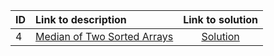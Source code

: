 | ID | Link to description | Link to solution
|:---|:---|:---:|
| 4 | [Median of Two Sorted Arrays](https://leetcode.com/problems/median-of-two-sorted-arrays/) | [Solution](https://github.com/versenyi98/leetcode-solutions/tree/main/LeetCode/0004.%20Median%20of%20Two%20Sorted%20Arrays)|
